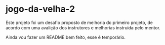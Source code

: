 # jogo-da-velha-2

Este projeto foi um desafio proposto de melhoria do primeiro projeto, de acordo com uma avalição dos instrutores e melhorias instruida pelo mentor.

Ainda vou fazer um README bem feito, esse é temporário.
